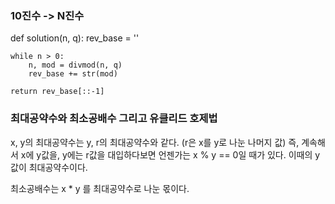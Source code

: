### 10진수 -> N진수
def solution(n, q):
    rev_base = ''

    while n > 0:
        n, mod = divmod(n, q)
        rev_base += str(mod)
    
    return rev_base[::-1]

### 최대공약수와 최소공배수 그리고 유클리드 호제법

x, y의 최대공약수는 y, r의 최대공약수와 같다. (r은 x를 y로 나눈 나머지 값)
즉, 계속해서 x에 y값을, y에는 r값을 대입하다보면 언젠가는 x % y == 0일 때가 있다. 이때의 y값이 최대공약수이다.

최소공배수는 x * y 를 최대공약수로 나눈 몫이다.